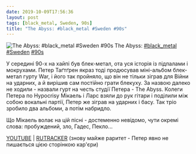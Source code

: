 ```yaml
---
date: 2019-10-09T17:56:36
layout: post
tags: [black_metal, Sweden, 90s]
title: "The Abyss: #black_metal #Sweden #90s"
---
```

![The Abyss: #black_metal #Sweden #90s](https://res.cloudinary.com/vast-space-unexplored/image/upload/q_auto,dpr_auto,w_auto/photos/photo_761_09-10-2019_17-56-36.jpg)
The Abyss: [#black_metal](/tags/#black_metal) [#Sweden](/tags/#Sweden) [#90s](/tags/#90s)

У середині 90-х на хайпі був блек-метал, ота уся історія із підпалами і мокрухами. Петер Таґтґрен якраз тоді продюсував міні-альбом блек-метал гурту War, і його так пройняло, що він не тільки зіграв для Війни на ударних, а й вирішив сам постійно грати блекуху. За назвою далеко не ходили - назвали гурт на честь студії Петера - The Abyss. Колеги Петера по Hypocrisy Мікаель і Ларс взяли до рук гітари і поділили між собою вокальні партії, Петер же зіграв на ударних і басу. Так тріо зробило два альбоми, а потім набридло.

Що Мікаель волає на цій пісні - достеменно невідомо, чути окремі слова: пробуждений, зло, Гадес, Пекло...

[YOUTUBE](https://www.youtube.com/playlist?list=PL24C39E5C3BF97C1B) \| [RUTRACKER](https://rutracker.org/forum/viewtopic.php?t=1271026) (знову майже раритет - Петер явно не пишається цією сторінкою кар&#39;єри)